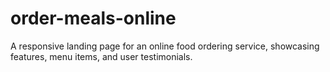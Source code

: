 # order-meals-online
A responsive landing page for an online food ordering service, showcasing features, menu items, and user testimonials.
